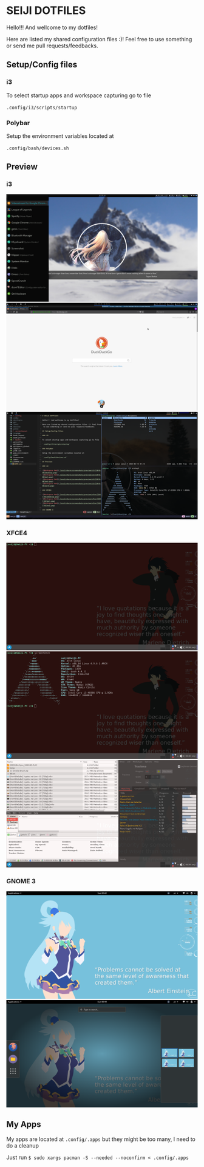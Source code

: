 # SEIJI DOTFILES

Hello!!! And wellcome to my dotfiles!

Here are listed my shared configuration files :)! Feel free to use something or send me pull requests/feedbacks.

## Setup/Config files

### i3

To select startup apps and workspace capturing go to file

`.config/i3/scripts/startup`

### Polybar

Setup the environment variables located at

`.config/bash/devices.sh`

## Preview

### i3

![Workspace Web](.local/share/screenshots/preview/i3/[2018-08]desktop.png)
![Workspace Web](.local/share/screenshots/preview/i3/[2018-08]ws1.png)
![Workspace Web](.local/share/screenshots/preview/i3/[2023-09]ws10.png)

### XFCE4

![Workspace Web](.local/share/screenshots/preview/xfce/[2017-02]desktop.png)
![Workspace Web](.local/share/screenshots/preview/xfce/[2017-02]ws1.png)
![Workspace Web](.local/share/screenshots/preview/xfce/[2017-02]ws2.png)

### GNOME 3

![Workspace Web](.local/share/screenshots/preview/gnome/[2017-02]desktop.png)
![Workspace Web](.local/share/screenshots/preview/gnome/[2017-02]menu.png)

## My Apps

My apps are located at `.config/.apps` but they might be too many,
I need to do a cleanup

Just run `$ sudo xargs pacman -S --needed --noconfirm < .config/.apps`

